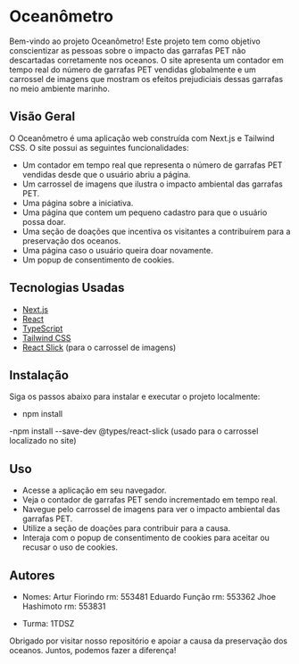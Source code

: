 # Oceanômetro

Bem-vindo ao projeto Oceanômetro! Este projeto tem como objetivo conscientizar as pessoas sobre o impacto das garrafas PET não descartadas corretamente nos oceanos. O site apresenta um contador em tempo real do número de garrafas PET vendidas globalmente e um carrossel de imagens que mostram os efeitos prejudiciais dessas garrafas no meio ambiente marinho.

## Visão Geral

O Oceanômetro é uma aplicação web construída com Next.js e Tailwind CSS. O site possui as seguintes funcionalidades:
- Um contador em tempo real que representa o número de garrafas PET vendidas desde que o usuário abriu a página.
- Um carrossel de imagens que ilustra o impacto ambiental das garrafas PET.
- Uma página sobre a iniciativa.
- Uma página que contem um pequeno cadastro para que o usuário possa doar.
- Uma seção de doações que incentiva os visitantes a contribuírem para a preservação dos oceanos.
- Uma página caso o usuário queira doar novamente.
- Um popup de consentimento de cookies.


## Tecnologias Usadas

- [Next.js](https://nextjs.org/)
- [React](https://reactjs.org/)
- [TypeScript](https://www.typescriptlang.org/)
- [Tailwind CSS](https://tailwindcss.com/)
- [React Slick](https://react-slick.neostack.com/) (para o carrossel de imagens)

## Instalação

Siga os passos abaixo para instalar e executar o projeto localmente:

- npm install

-npm install --save-dev @types/react-slick (usado para o carrossel localizado no site)



## Uso

- Acesse a aplicação em seu navegador.
- Veja o contador de garrafas PET sendo incrementado em tempo real.
- Navegue pelo carrossel de imagens para ver o impacto ambiental das garrafas PET.
- Utilize a seção de doações para contribuir para a causa.
- Interaja com o popup de consentimento de cookies para aceitar ou recusar o uso de cookies.

## Autores



- Nomes: 
    Artur Fiorindo rm: 553481 
    Eduardo Função rm: 553362
    Jhoe Hashimoto rm: 553831

- Turma: 1TDSZ 


Obrigado por visitar nosso repositório e apoiar a causa da preservação dos oceanos. Juntos, podemos fazer a diferença!

